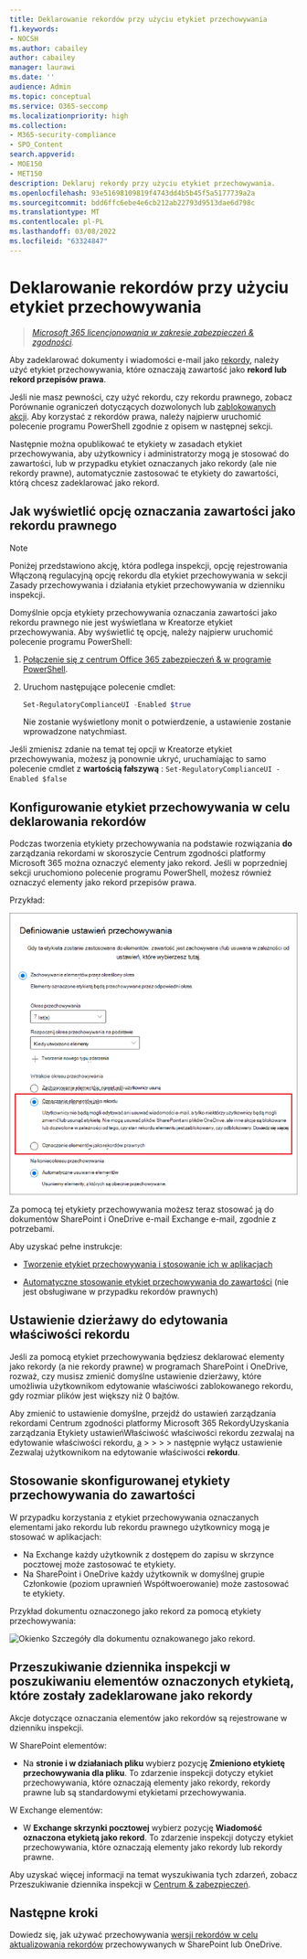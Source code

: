 ```yaml
---
title: Deklarowanie rekordów przy użyciu etykiet przechowywania
f1.keywords:
- NOCSH
ms.author: cabailey
author: cabailey
manager: laurawi
ms.date: ''
audience: Admin
ms.topic: conceptual
ms.service: O365-seccomp
ms.localizationpriority: high
ms.collection:
- M365-security-compliance
- SPO_Content
search.appverid:
- MOE150
- MET150
description: Deklaruj rekordy przy użyciu etykiet przechowywania.
ms.openlocfilehash: 93e51698109819f4743dd4b5b45f5a5177739a2a
ms.sourcegitcommit: bdd6ffc6ebe4e6cb212ab22793d9513dae6d798c
ms.translationtype: MT
ms.contentlocale: pl-PL
ms.lasthandoff: 03/08/2022
ms.locfileid: "63324847"
---
```

# <a name="declare-records-by-using-retention-labels"></a>Deklarowanie rekordów przy użyciu etykiet przechowywania

>*[Microsoft 365 licencjonowania w zakresie zabezpieczeń & zgodności](/office365/servicedescriptions/microsoft-365-service-descriptions/microsoft-365-tenantlevel-services-licensing-guidance/microsoft-365-security-compliance-licensing-guidance).*

Aby zadeklarować dokumenty i wiadomości e-mail jako [](retention.md#retention-labels) [rekordy](records-management.md#records), należy użyć etykiet przechowywania, które oznaczają zawartość jako **rekord lub** **rekord przepisów prawa**.

Jeśli nie masz pewności, czy użyć rekordu, czy rekordu prawnego, zobacz Porównanie ograniczeń dotyczących dozwolonych lub [zablokowanych akcji](records-management.md#compare-restrictions-for-what-actions-are-allowed-or-blocked). Aby korzystać z rekordów prawa, należy najpierw uruchomić polecenie programu PowerShell zgodnie z opisem w następnej sekcji.

Następnie można opublikować te etykiety w zasadach etykiet przechowywania, aby użytkownicy i administratorzy mogą je stosować do zawartości, lub w przypadku etykiet oznaczanych jako rekordy (ale nie rekordy prawne), automatycznie zastosować te etykiety do zawartości, którą chcesz zadeklarować jako rekord.

## <a name="how-to-display-the-option-to-mark-content-as-a-regulatory-record"></a>Jak wyświetlić opcję oznaczania zawartości jako rekordu prawnego

> [!NOTE]
> Poniżej przedstawiono akcję, która podlega inspekcji, opcję rejestrowania  Włączoną regulacyjną opcję [](search-the-audit-log-in-security-and-compliance.md#retention-policy-and-retention-label-activities) rekordu dla etykiet przechowywania w sekcji Zasady przechowywania i działania etykiet przechowywania w dzienniku inspekcji.

Domyślnie opcja etykiety przechowywania oznaczania zawartości jako rekordu prawnego nie jest wyświetlana w Kreatorze etykiet przechowywania. Aby wyświetlić tę opcję, należy najpierw uruchomić polecenie programu PowerShell:

1. [Połączenie się z centrum Office 365 zabezpieczeń & w programie PowerShell](/powershell/exchange/office-365-scc/connect-to-scc-powershell/connect-to-scc-powershell).

2. Uruchom następujące polecenie cmdlet:

    ```powershell
    Set-RegulatoryComplianceUI -Enabled $true
    ````

    Nie zostanie wyświetlony monit o potwierdzenie, a ustawienie zostanie wprowadzone natychmiast.

Jeśli zmienisz zdanie na temat tej opcji w Kreatorze etykiet przechowywania, możesz ją ponownie ukryć, uruchamiając to samo polecenie cmdlet z **wartością fałszywą** : `Set-RegulatoryComplianceUI -Enabled $false`

## <a name="configuring-retention-labels-to-declare-records"></a>Konfigurowanie etykiet przechowywania w celu deklarowania rekordów

Podczas tworzenia etykiety przechowywania na podstawie rozwiązania **do** zarządzania rekordami w skoroszycie Centrum zgodności platformy Microsoft 365 można oznaczyć elementy jako rekord. Jeśli w poprzedniej sekcji uruchomiono polecenie programu PowerShell, możesz również oznaczyć elementy jako rekord przepisów prawa.

Przykład:

![Konfigurowanie etykiety przechowywania w celu oznaczania zawartości jako rekordu lub wymogów prawnych.](../media/recordversioning6.png)

Za pomocą tej etykiety przechowywania możesz teraz stosować ją do dokumentów SharePoint i OneDrive e-mail Exchange e-mail, zgodnie z potrzebami.

Aby uzyskać pełne instrukcje:

- [Tworzenie etykiet przechowywania i stosowanie ich w aplikacjach](create-apply-retention-labels.md)

- [Automatyczne stosowanie etykiet przechowywania do zawartości](apply-retention-labels-automatically.md) (nie jest obsługiwane w przypadku rekordów prawnych)

## <a name="tenant-setting-for-editing-record-properties"></a>Ustawienie dzierżawy do edytowania właściwości rekordu

Jeśli za pomocą etykiet przechowywania będziesz deklarować elementy jako rekordy (a nie rekordy prawne) w programach SharePoint i OneDrive, rozważ, czy musisz zmienić domyślne ustawienie dzierżawy, które umożliwia użytkownikom edytowanie właściwości zablokowanego rekordu, gdy rozmiar [](record-versioning.md) plików jest większy niż 0 bajtów.

Aby zmienić to ustawienie domyślne, przejdź do ustawień zarządzania rekordami Centrum zgodności platformy Microsoft 365 RekordyUzyskania zarządzania Etykiety ustawieńWłaściwość właściwości rekordu zezwalaj na edytowanie właściwości rekordu, [a](https://compliance.microsoft.com/) >  >  >  >  następnie wyłącz ustawienie Zezwalaj użytkownikom na edytowanie właściwości **rekordu**.

## <a name="applying-the-configured-retention-label-to-content"></a>Stosowanie skonfigurowanej etykiety przechowywania do zawartości

W przypadku korzystania z etykiet przechowywania oznaczanych elementami jako rekordu lub rekordu prawnego użytkownicy mogą je stosować w aplikacjach:

- Na Exchange każdy użytkownik z dostępem do zapisu w skrzynce pocztowej może zastosować te etykiety.
- Na SharePoint i OneDrive każdy użytkownik w domyślnej grupie Członkowie (poziom uprawnień Współtwoerowanie) może zastosować te etykiety.

Przykład dokumentu oznaczonego jako rekord za pomocą etykiety przechowywania:

![Okienko Szczegóły dla dokumentu oznakowanego jako rekord.](../media/recordversioning7.png)

## <a name="searching-the-audit-log-for-labeled-items-that-were-declared-records"></a>Przeszukiwanie dziennika inspekcji w poszukiwaniu elementów oznaczonych etykietą, które zostały zadeklarowane jako rekordy

Akcje dotyczące oznaczania elementów jako rekordów są rejestrowane w dzienniku inspekcji.

W SharePoint elementów:
- Na **stronie i w działaniach pliku** wybierz pozycję **Zmieniono etykietę przechowywania dla pliku**. To zdarzenie inspekcji dotyczy etykiet przechowywania, które oznaczają elementy jako rekordy, rekordy prawne lub są standardowymi etykietami przechowywania.

W Exchange elementów:
- W **Exchange skrzynki pocztowej** wybierz pozycję **Wiadomość oznaczona etykietą jako rekord**. To zdarzenie inspekcji dotyczy etykiet przechowywania, które oznaczają elementy jako rekordy lub rekordy prawne.

Aby uzyskać więcej informacji na temat wyszukiwania tych zdarzeń, zobacz Przeszukiwanie dziennika inspekcji w [Centrum & zabezpieczeń](search-the-audit-log-in-security-and-compliance.md#file-and-page-activities).

## <a name="next-steps"></a>Następne kroki

Dowiedz się, jak używać przechowywania [wersji rekordów w celu aktualizowania rekordów](record-versioning.md) przechowywanych w SharePoint lub OneDrive.